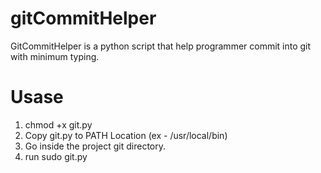 # gitCommitHelper
GitCommitHelper is a python script that help programmer commit into git with minimum typing.

# Usase
1. chmod +x git.py
2. Copy git.py to PATH Location (ex - /usr/local/bin)
3. Go inside the project git directory.
4. run sudo git.py
